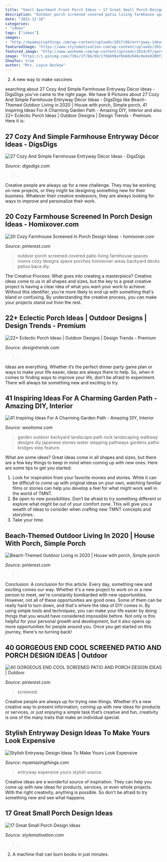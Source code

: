 ```yaml
---
title: "Small Apartment Front Porch Ideas ~ 17 Great Small Porch Design Ideas"
description: "Outdoor porch screened covered patio living farmhouse spaces rooms cozy designs space porches homixover areas backyard decks patios baca diy"
date: "2022-12-18"
categories:
- "ideas"
tags: ["ideas"]
images:
- "http://myamazingthings.com/wp-content/uploads/2017/08/entryway-ideas-1.jpg"
featuredImage: "https://www.stylemotivation.com/wp-content/uploads/2014/02/17-Great-Small-Porch-Design-Ideas-10.jpg"
featured_image: "http://www.woohome.com/wp-content/uploads/2014/07/garden-walkway-ideas-33.jpg"
image: "https://i.pinimg.com/736x/1f/b6/69/1fb6699afbb882046c0ede9200f232d1.jpg"
ShowToc: true
author: "Mrs. Loyce Deckow"
---
```



2. A new way to make vaccines 

	

		
searching about 27 Cozy And Simple Farmhouse Entryway Décor Ideas - DigsDigs you've came to the right page. We have 8 Pictures about 27 Cozy And Simple Farmhouse Entryway Décor Ideas - DigsDigs like Beach-Themed Outdoor Living in 2020 | House with porch, Simple porch, 41 Inspiring Ideas For A Charming Garden Path - Amazing DIY, Interior and also 22+ Eclectic Porch Ideas | Outdoor Designs | Design Trends - Premium. Here it is:
		
    
## 27 Cozy And Simple Farmhouse Entryway Décor Ideas - DigsDigs

<img loading=lazy src="https://www.digsdigs.com/photos/cozy-and-simple-farmhouse-entryway-decor-ideas-18-554x738.jpg" onerror="this.onerror=null;this.src='https://tse2.mm.bing.net/th?id=OIP.xYJXGXW4sv9JWa26eGlQlAHaJ3&amp;pid=15.1';" alt="27 Cozy And Simple Farmhouse Entryway Décor Ideas - DigsDigs">

_Source: digsdigs.com_

>. 

	

Creative people are always up for a new challenge. They may be working on new projects, or they might be designing something new for their business. Whatever their creative endeavors, they are always looking for ways to improve and personalize their work.

    
## 20 Cozy Farmhouse Screened In Porch Design Ideas - Homixover.com

<img loading=lazy src="https://i.pinimg.com/736x/8c/ae/a1/8caea14f834dcfeacb7fdaa73fa75fe2.jpg" onerror="this.onerror=null;this.src='https://tse4.mm.bing.net/th?id=OIP.DswU5_MT1e1m_EGtLNN-swHaJ3&amp;pid=15.1';" alt="20 Cozy Farmhouse Screened In Porch Design Ideas - homixover.com">

_Source: pinterest.com_

>outdoor porch screened covered patio living farmhouse spaces rooms cozy designs space porches homixover areas backyard decks patios baca diy. 

	

The Creative Process: What goes into creating a masterpiece?
Creative ideas come to us in all shapes and sizes, but the key to a great creative project is having a clear idea of what you want your work to achieve. Without this identifier, you're more likely to end up with something that's bland or confusing. By understanding the creative process, you can make your projects stand out from the rest.

    
## 22+ Eclectic Porch Ideas | Outdoor Designs | Design Trends - Premium

<img loading=lazy src="https://images.designtrends.com/wp-content/uploads/2016/04/01124837/decor-for-small-front-porch.jpg" onerror="this.onerror=null;this.src='https://tse3.mm.bing.net/th?id=OIP.ZndE8IWOQUndZ4hkXYLrKwHaJ4&amp;pid=15.1';" alt="22+ Eclectic Porch Ideas | Outdoor Designs | Design Trends - Premium">

_Source: designtrends.com_

>. 

	

Ideas are everything. Whether it’s the perfect dinner party game plan or ways to make your life easier, ideas are always there to help. So, when it comes to finding ways to improve your life, don’t be afraid to experiment. There will always be something new and exciting to try.

    
## 41 Inspiring Ideas For A Charming Garden Path - Amazing DIY, Interior

<img loading=lazy src="http://www.woohome.com/wp-content/uploads/2014/07/garden-walkway-ideas-33.jpg" onerror="this.onerror=null;this.src='https://tse3.mm.bing.net/th?id=OIP.n-OLG910pYqGDAq3mIBqewHaJR&amp;pid=15.1';" alt="41 Inspiring Ideas For A Charming Garden Path - Amazing DIY, Interior">

_Source: woohome.com_

>garden outdoor backyard landscape path rock landscaping walkway designs diy japanese stones water stepping pathways gardens paths bridges step feature. 

	

What are some ideas?
Great ideas come in all shapes and sizes, but there are a few key things to keep in mind when coming up with new ones. Here are some tips to get you started: 
1. Look for inspiration from your favorite movies and stories. While it can be difficult to come up with original ideas on your own, watching familiar films or stories can help you develop a feel for what might work well in the world of TMNT. 
2. Be open to new possibilities. Don’t be afraid to try something different or explore what might be out of your comfort zone. This will give you a wealth of ideas to consider when crafting new TMNT concepts and storylines. 
3. Take your time.

    
## Beach-Themed Outdoor Living In 2020 | House With Porch, Simple Porch

<img loading=lazy src="https://i.pinimg.com/736x/1d/e6/eb/1de6eb7fc673dbcd8ad3e7043096a3b1.jpg" onerror="this.onerror=null;this.src='https://tse4.mm.bing.net/th?id=OIP.fbs_cJ9_sWhiWh2wCmpSBQHaLH&amp;pid=15.1';" alt="Beach-Themed Outdoor Living in 2020 | House with porch, Simple porch">

_Source: pinterest.com_

>. 

	

Conclusion: A conclusion for this article.
Every day, something new and exciting comes our way. Whether it's a new project to work on or a new person to meet, we're constantly bombarded with new opportunities. However, not all of these opportunities are good ones. Some of them can be really hard to turn down, and that's where the idea of DIY comes in.
By using simple tools and techniques, you can make your life easier by doing things that you would have considered impossible before. Not only is this helpful for your personal growth and development, but it also opens up more opportunities for people around you. Once you get started on this journey, there's no turning back!

    
## 40 GORGEOUS END COOL SCREENED PATIO AND PORCH DESIGN IDEAS | Outdoor

<img loading=lazy src="https://i.pinimg.com/736x/1f/b6/69/1fb6699afbb882046c0ede9200f232d1.jpg" onerror="this.onerror=null;this.src='https://tse3.mm.bing.net/th?id=OIP.LOMXU11KdfIyjLN3IDNS0QHaLH&amp;pid=15.1';" alt="40 GORGEOUS END COOL SCREENED PATIO AND PORCH DESIGN IDEAS | Outdoor">

_Source: pinterest.com_

>screened. 

	

Creative people are always up for trying new things. Whether it’s a new creative way to present information, coming up with new ideas for products or services, or just enjoying a simple task that’s creative and fun, creativity is one of the many traits that make an individual special.

    
## Stylish Entryway Design Ideas To Make Yours Look Expensive

<img loading=lazy src="http://myamazingthings.com/wp-content/uploads/2017/08/entryway-ideas-1.jpg" onerror="this.onerror=null;this.src='https://tse3.mm.bing.net/th?id=OIP.tZJWxV5dqt--gwgjBH9wCgHaLI&amp;pid=15.1';" alt="Stylish Entryway Design Ideas To Make Yours Look Expensive">

_Source: myamazingthings.com_

>entryway expensive yours stylish source. 

	

Creative ideas are a wonderful source of inspiration. They can help you come up with new ideas for products, services, or even whole projects. With the right creativity, anything is possible. So don't be afraid to try something new and see what happens.

    
## 17 Great Small Porch Design Ideas

<img loading=lazy src="https://www.stylemotivation.com/wp-content/uploads/2014/02/17-Great-Small-Porch-Design-Ideas-10.jpg" onerror="this.onerror=null;this.src='https://tse1.mm.bing.net/th?id=OIP.eUoRvIj31gkWdwVamC1z_QHaJr&amp;pid=15.1';" alt="17 Great Small Porch Design Ideas">

_Source: stylemotivation.com_

>. 

	

2. A machine that can burn books in just minutes.

